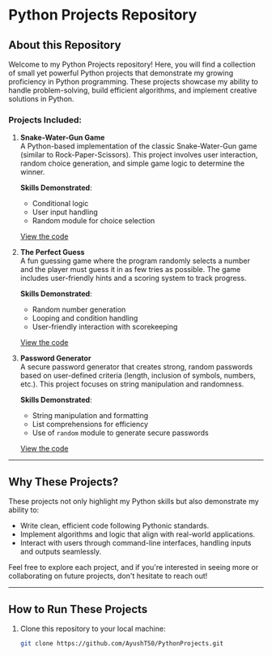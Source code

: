 # Python Projects Repository

## About this Repository

Welcome to my Python Projects repository! Here, you will find a collection of small yet powerful Python projects that demonstrate my growing proficiency in Python programming. These projects showcase my ability to handle problem-solving, build efficient algorithms, and implement creative solutions in Python.

### Projects Included:
1. **Snake-Water-Gun Game**  
   A Python-based implementation of the classic Snake-Water-Gun game (similar to Rock-Paper-Scissors). This project involves user interaction, random choice generation, and simple game logic to determine the winner.

   **Skills Demonstrated**: 
   - Conditional logic
   - User input handling
   - Random module for choice selection

   [View the code](https://raw.githubusercontent.com/AyushT50/PythonProjects/refs/heads/main/Snake_Water_Gun_Game.py) 

2. **The Perfect Guess**  
   A fun guessing game where the program randomly selects a number and the player must guess it in as few tries as possible. The game includes user-friendly hints and a scoring system to track progress.

   **Skills Demonstrated**: 
   - Random number generation
   - Looping and condition handling
   - User-friendly interaction with scorekeeping

   [View the code](https://raw.githubusercontent.com/AyushT50/PythonProjects/refs/heads/main/The_Perfect_Guess.py)

3. **Password Generator**  
   A secure password generator that creates strong, random passwords based on user-defined criteria (length, inclusion of symbols, numbers, etc.). This project focuses on string manipulation and randomness.

   **Skills Demonstrated**: 
   - String manipulation and formatting
   - List comprehensions for efficiency
   - Use of `random` module to generate secure passwords

   [View the code](https://raw.githubusercontent.com/AyushT50/PythonProjects/refs/heads/main/password_generator.py) 

---

## Why These Projects?

These projects not only highlight my Python skills but also demonstrate my ability to:
- Write clean, efficient code following Pythonic standards.
- Implement algorithms and logic that align with real-world applications.
- Interact with users through command-line interfaces, handling inputs and outputs seamlessly.
  
Feel free to explore each project, and if you're interested in seeing more or collaborating on future projects, don't hesitate to reach out!

---

## How to Run These Projects

1. Clone this repository to your local machine:
   ```bash
   git clone https://github.com/AyushT50/PythonProjects.git

